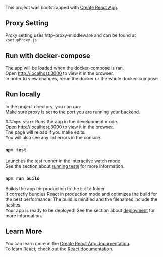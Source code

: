 This project was bootstrapped with [Create React App](https://github.com/facebook/create-react-app).

## Proxy Setting 
Proxy setting uses http-proxy-middleware and can be found at `/setupProxy.js`

## Run with docker-compose
The app will be loaded when the docker-compose is ran.   
Open [http://localhost:3000](http://localhost:3000) to view it in the browser.  
In order to view changes, rerun the docker or the whole docker-compose

## Run locally
In the project directory, you can run:   
Make sure proxy is set to the port you are running your backend.   

###`npm start`
Runs the app in the development mode.<br />
Open [http://localhost:3000](http://localhost:3000) to view it in the browser.  
The page will reload if you make edits.<br />
You will also see any lint errors in the console.

### `npm test`
Launches the test runner in the interactive watch mode.<br />
See the section about [running tests](https://facebook.github.io/create-react-app/docs/running-tests) for more information.

### `npm run build`
Builds the app for production to the `build` folder.<br />
It correctly bundles React in production mode and optimizes the build for the best performance.
The build is minified and the filenames include the hashes.<br />
Your app is ready to be deployed!
See the section about [deployment](https://facebook.github.io/create-react-app/docs/deployment) for more information.

## Learn More
You can learn more in the [Create React App documentation](https://facebook.github.io/create-react-app/docs/getting-started).  
To learn React, check out the [React documentation](https://reactjs.org/).  
